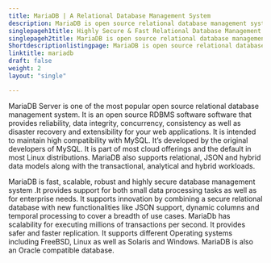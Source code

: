 ```yaml
---
title: MariaDB | A Relational Database Management System
description: MariaDB is open source relational database management system that provides SQL interface to manage data. It supports both transactional and hybrid workloads.
singlepageh1title: Highly Secure & Fast Relational Database Management System
singlepageh2title: MariaDB is open source relational database management system that provides SQL interface to manage data. It supports both transactional and hybrid workloads.
Shortdescriptionlistingpage: MariaDB is open source relational database management system that provides SQL interface to manage data. It supports both transactional and hybrid workloads.
linktitle: mariadb
draft: false
weight: 2
layout: "single"

---
```


MariaDB Server is one of the most popular open source relational database management system. It is an open source RDBMS software software that provides reliability, data integrity, concurrency, consistency as well as disaster recovery and extensibility for your web applications. It is intended to maintain high compatibility with MySQL. It’s developed by the original developers of MySQL. It is part of most cloud offerings and the default in most Linux distributions. MariaDB also supports relational, JSON and hybrid data models along with the transactional, analytical and hybrid workloads.

MariaDB is fast, scalable, robust and highly secure database management system .It provides support for both small data processing tasks as well as for enterprise needs. It supports innovation by combining a secure relational database with new functionalities like JSON support, dynamic columns and temporal processing to cover a breadth of use cases. MariaDb has scalability for executing millions of transactions per second. It provides safer and faster replication. It supports different Operating systems including FreeBSD, Linux as well as Solaris and Windows. MariaDB is also an Oracle compatible database.